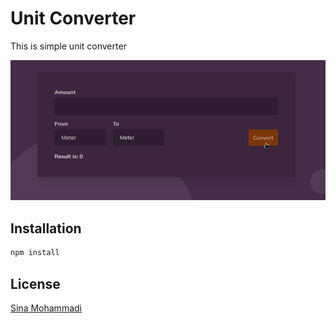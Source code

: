 # Unit Converter

This is simple unit converter

![Unit Converter Image](./src/assets/images/converter_ss.gif)

## Installation

```bash
npm install
```

## License

[Sina Mohammadi](https://github.com/Sina-33)
